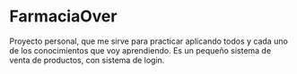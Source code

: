 # FarmaciaOver

Proyecto personal, que me sirve para practicar aplicando todos y cada uno de los conocimientos que voy aprendiendo.
Es un pequeño sistema de venta de productos, con sistema de login.
